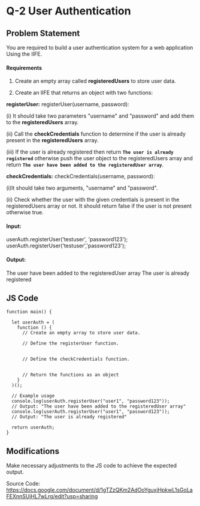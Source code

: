 # Q-2 User Authentication

## Problem Statement
You are required to build a user authentication system for a web application Using the IIFE.

#### Requirements

1. Create an empty array called **registeredUsers** to store user data.

2. Create an IIFE that returns an object with two functions:

**registerUser:** registerUser(username, password):

(i) It should take two parameters "username" and "password" and add them to the **registeredUsers** array.

(ii) Call the **checkCredentials**  function to determine if the user is already present in the **registeredUsers** array. 

(iii) If the user is already registered then return **`The user is already registered`** otherwise push the user object to the registeredUsers array and return **`The user have been added to the registeredUser array`**.  

**checkCredentials:**
checkCredentials(username, password): 

(i)It should take two arguments, "username" and "password".

(ii) Check whether the user with the given credentials is present in the registeredUsers array or not. It should return false if the user is not present otherwise true.


#### Input:
userAuth.registerUser('testuser', 'password123');
userAuth.registerUser('testuser','password123');

#### Output:
The user have been added to the registeredUser array
The user is already registered

## JS Code
```
function main() {

  let userAuth = (
    function () {
      // Create an empty array to store user data.

      // Define the registerUser function.
      

      // Define the checkCredentials function.
      

      // Return the functions as an object
    }
  )();

  // Example usage
  console.log(userAuth.registerUser("user1", "password123")); 
  // Output: "The user have been added to the registeredUser array"
  console.log(userAuth.registerUser("user1", "password123")); 
  // Output: "The user is already registered"

  return userAuth;
}

```
## Modifications
Make necessary adjustments to the JS code to achieve the expected output.


Source Code:
https://docs.google.com/document/d/1gTZzQKm2AdOoYguxjHpkwL1sGoLaFEXnnSUjHL7wLrg/edit?usp=sharing